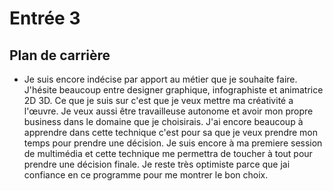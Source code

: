 # Entrée 3
## Plan de carrière

  - Je suis encore indécise par apport au métier que je souhaite faire. J'hésite beaucoup entre designer graphique, infographiste et animatrice 2D 3D. Ce que je suis sur c'est que je veux mettre ma créativité a l'œuvre. Je veux aussi être travailleuse autonome et avoir mon propre business dans le domaine que je choisirais. J'ai encore beaucoup à apprendre dans cette technique c'est pour sa que je veux prendre mon temps pour prendre une décision. Je suis encore à ma premiere session de multimédia et cette technique me permettra de toucher à tout pour prendre une décision finale. Je reste très optimiste parce que jai confiance en ce programme pour me montrer le bon choix. 
      

